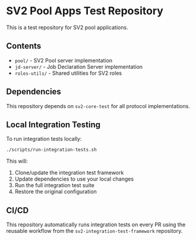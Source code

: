 # SV2 Pool Apps Test Repository

This is a test repository for SV2 pool applications.

## Contents

- `pool/` - SV2 Pool server implementation
- `jd-server/` - Job Declaration Server implementation  
- `roles-utils/` - Shared utilities for SV2 roles

## Dependencies

This repository depends on `sv2-core-test` for all protocol implementations.

## Local Integration Testing

To run integration tests locally:

```bash
./scripts/run-integration-tests.sh
```

This will:
1. Clone/update the integration test framework
2. Update dependencies to use your local changes
3. Run the full integration test suite
4. Restore the original configuration

## CI/CD

This repository automatically runs integration tests on every PR using the reusable workflow from the `sv2-integration-test-framework` repository.
